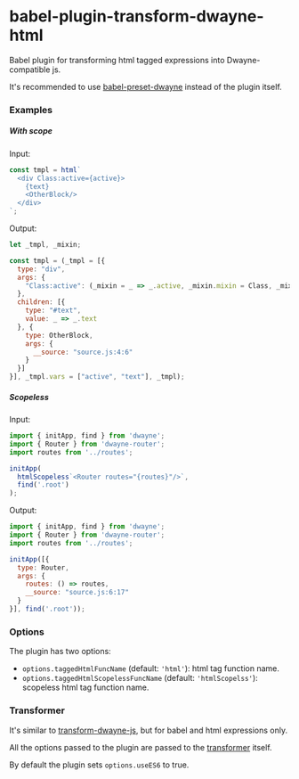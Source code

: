 # babel-plugin-transform-dwayne-html

Babel plugin for transforming html tagged expressions into
Dwayne-compatible js.

It's recommended to use [babel-preset-dwayne](https://github.com/dwaynejs/babel-preset-dwayne)
instead of the plugin itself.

### Examples

##### With scope

Input:

```js
const tmpl = html`
  <div Class:active={active}>
    {text}
    <OtherBlock/>
  </div>
`;
```

Output:

```js
let _tmpl, _mixin;

const tmpl = (_tmpl = [{
  type: "div",
  args: {
    "Class:active": (_mixin = _ => _.active, _mixin.mixin = Class, _mixin.__source = "source.js:2:8", _mixin)
  },
  children: [{
    type: "#text",
    value: _ => _.text
  }, {
    type: OtherBlock,
    args: {
      __source: "source.js:4:6"
    }
  }]
}], _tmpl.vars = ["active", "text"], _tmpl);
```

##### Scopeless

Input:

```js
import { initApp, find } from 'dwayne';
import { Router } from 'dwayne-router';
import routes from '../routes';

initApp(
  htmlScopeless`<Router routes="{routes}"/>`,
  find('.root')
);
```

Output:

```js
import { initApp, find } from 'dwayne';
import { Router } from 'dwayne-router';
import routes from '../routes';

initApp([{
  type: Router,
  args: {
    routes: () => routes,
    __source: "source.js:6:17"
  }
}], find('.root'));
```

### Options

The plugin has two options:

* `options.taggedHtmlFuncName` (default: `'html'`): html tag function
name.
* `options.taggedHtmlScopelessFuncName` (default: `'htmlScopelss'`):
scopeless html tag function name.

### Transformer

It's similar to [transform-dwayne-js](https://github.com/dwaynejs/transform-dwayne-js),
but for babel and html expressions only.

All the options passed to the plugin are passed to the
[transformer](https://github.com/dwaynejs/transform-dwayne-html) itself.

By default the plugin sets `options.useES6` to true.
